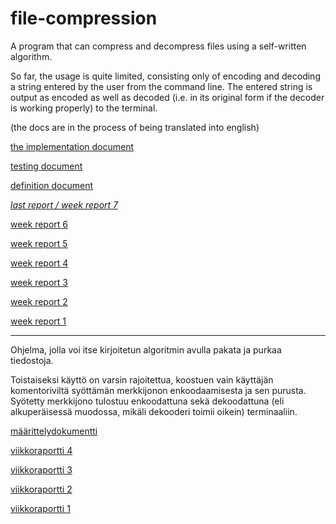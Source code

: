 # file-compression

A program that can compress and decompress files using a self-written algorithm.

So far, the usage is quite limited, consisting only of encoding and decoding a string entered by the user from the command line. The entered string is output as encoded as well as decoded (i.e. in its original form if the decoder is working properly) to the terminal.

(the docs are in the process of being translated into english)

[the implementation document](/dokumentaatio/implementation.md)

[testing document](/dokumentaatio/testing.md)

[definition document](/dokumentaatio/maaritteldokumentti.md)

[*last report / week report 7*](/dokumentaatio/week_report7.md)

[week report 6](/dokumentaatio/week_report6.md)

[week report 5](/dokumentaatio/week_report5.md)

[week report 4](/dokumentaatio/viikkoraportti4.md)

[week report 3](/dokumentaatio/viikkoraportti3.md)

[week report 2](/dokumentaatio/viikkoraportti2.md)

[week report 1](/dokumentaatio/viikkoraportti1.md)

---

Ohjelma, jolla voi itse kirjoitetun algoritmin avulla pakata ja purkaa tiedostoja.

Toistaiseksi käyttö on varsin rajoitettua, koostuen vain käyttäjän komentoriviltä syöttämän merkkijonon enkoodaamisesta ja sen purusta. Syötetty merkkijono tulostuu enkoodattuna sekä dekoodattuna (eli alkuperäisessä muodossa, mikäli dekooderi toimii oikein) terminaaliin.

[määrittelydokumentti](/dokumentaatio/maaritteldokumentti.md)

[viikkoraportti 4](/dokumentaatio/viikkoraportti4.md)

[viikkoraportti 3](/dokumentaatio/viikkoraportti3.md)

[viikkoraportti 2](/dokumentaatio/viikkoraportti2.md)

[viikkoraportti 1](/dokumentaatio/viikkoraportti1.md)